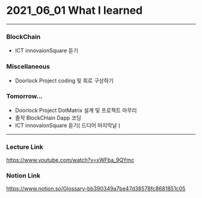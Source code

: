 # 2021_06_01 What I learned

-----

### BlockChain

* ICT innovaionSquare 듣기

### Miscellaneous

* Doorlock Project coding 및 회로 구상하기

### Tomorrow...

* Doorlock Project DotMatrix 설계 및 프로젝트 마무리
* 졸작 BlockCHain Dapp 코딩
* ICT innovaionSquare 듣기( 드디어 마지막날 )

-----

### Lecture Link

<https://www.youtube.com/watch?v=xWFba_9QYmc>

### Notion Link

<https://www.notion.so/Glossary-bb390349a7be47d38578fc8681851c05>